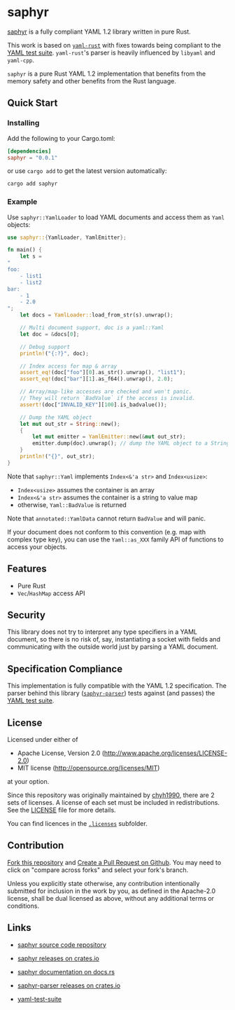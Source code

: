 # saphyr

[saphyr](https://github.com/saphyr-rs/saphyr) is a fully compliant YAML 1.2
library written in pure Rust.

This work is based on [`yaml-rust`](https://github.com/chyh1990/yaml-rust) with
fixes towards being compliant to the [YAML test
suite](https://github.com/yaml/yaml-test-suite/). `yaml-rust`'s parser is
heavily influenced by `libyaml` and `yaml-cpp`.

`saphyr` is a pure Rust YAML 1.2 implementation that benefits from the
memory safety and other benefits from the Rust language.

## Quick Start
### Installing
Add the following to your Cargo.toml:

```toml
[dependencies]
saphyr = "0.0.1"
```
or use `cargo add` to get the latest version automatically:
```sh
cargo add saphyr
```

### Example
Use `saphyr::YamlLoader` to load YAML documents and access them as `Yaml` objects:

```rust
use saphyr::{YamlLoader, YamlEmitter};

fn main() {
    let s =
"
foo:
    - list1
    - list2
bar:
    - 1
    - 2.0
";
    let docs = YamlLoader::load_from_str(s).unwrap();

    // Multi document support, doc is a yaml::Yaml
    let doc = &docs[0];

    // Debug support
    println!("{:?}", doc);

    // Index access for map & array
    assert_eq!(doc["foo"][0].as_str().unwrap(), "list1");
    assert_eq!(doc["bar"][1].as_f64().unwrap(), 2.0);

    // Array/map-like accesses are checked and won't panic.
    // They will return `BadValue` if the access is invalid.
    assert!(doc["INVALID_KEY"][100].is_badvalue());

    // Dump the YAML object
    let mut out_str = String::new();
    {
        let mut emitter = YamlEmitter::new(&mut out_str);
        emitter.dump(doc).unwrap(); // dump the YAML object to a String
    }
    println!("{}", out_str);
}
```

Note that `saphyr::Yaml` implements `Index<&'a str>` and `Index<usize>`:

* `Index<usize>` assumes the container is an array
* `Index<&'a str>` assumes the container is a string to value map
* otherwise, `Yaml::BadValue` is returned

Note that `annotated::YamlData` cannot return `BadValue` and will panic.

If your document does not conform to this convention (e.g. map with complex
type key), you can use the `Yaml::as_XXX` family API of functions to access
your objects.

## Features

* Pure Rust
* `Vec`/`HashMap` access API

## Security

This library does not try to interpret any type specifiers in a YAML document,
so there is no risk of, say, instantiating a socket with fields and
communicating with the outside world just by parsing a YAML document.

## Specification Compliance

This implementation is fully compatible with the YAML 1.2 specification. The
parser behind this library
([`saphyr-parser`](https://github.com/saphyr-rs/saphyr-parser)) tests against
(and passes) the [YAML test suite](https://github.com/yaml/yaml-test-suite/).

## License

Licensed under either of

 * Apache License, Version 2.0 (http://www.apache.org/licenses/LICENSE-2.0)
 * MIT license (http://opensource.org/licenses/MIT)

at your option.

Since this repository was originally maintained by
[chyh1990](https://github.com/chyh1990), there are 2 sets of licenses.
A license of each set must be included in redistributions. See the
[LICENSE](LICENSE) file for more details.

You can find licences in the [`.licenses`](.licenses) subfolder.

## Contribution

[Fork this repository](https://github.com/saphyr-rs/saphyr/fork) and
[Create a Pull Request on Github](https://github.com/saphyr-rs/saphyr/compare/master...saphyr-rs:saphyr:master).
You may need to click on "compare across forks" and select your fork's branch.

Unless you explicitly state otherwise, any contribution intentionally submitted
for inclusion in the work by you, as defined in the Apache-2.0 license, shall
be dual licensed as above, without any additional terms or conditions.

## Links

* [saphyr source code repository](https://github.com/saphyr-rs/saphyr)

* [saphyr releases on crates.io](https://crates.io/crates/saphyr)

* [saphyr documentation on docs.rs](https://docs.rs/saphyr/latest/saphyr/)

* [saphyr-parser releases on crates.io](https://crates.io/crates/saphyr-parser)

* [yaml-test-suite](https://github.com/yaml/yaml-test-suite)
